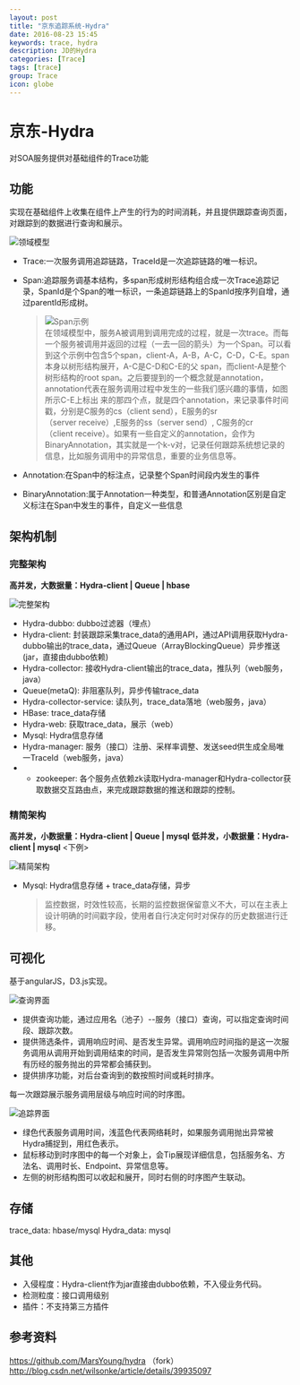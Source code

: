 ```yaml
---
layout: post
title: "京东追踪系统-Hydra"
date: 2016-08-23 15:45
keywords: trace, hydra
description: JD的Hydra
categories: [Trace]
tags: [trace]
group: Trace
icon: globe
---
```


<!-- more -->

# 京东-Hydra

对SOA服务提供对基础组件的Trace功能

## 功能

实现在基础组件上收集在组件上产生的行为的时间消耗，并且提供跟踪查询页面，对跟踪到的数据进行查询和展示。

![领域模型](http://ww4.sinaimg.cn/mw690/a8484315jw1f73j8gfa9tj213l0oo78k.jpg)

* Trace:一次服务调用追踪链路，TraceId是一次追踪链路的唯一标识。
* Span:追踪服务调基本结构，多span形成树形结构组合成一次Trace追踪记录，SpanId是个Span的唯一标识，一条追踪链路上的SpanId按序列自增，通过parentId形成树。

	> 	![Span示例](http://ww2.sinaimg.cn/mw690/a8484315jw1f73o6myrmhj20i00dht9c.jpg)    
	> 	在领域模型中，服务A被调用到调用完成的过程，就是一次trace。而每一个服务被调用并返回的过程（一去一回的箭头）为一个Span。可以看到这个示例中包含5个span，client-A，A-B，A-C，C-D，C-E。span本身以树形结构展开，A-C是C-D和C-E的父 span，而client-A是整个树形结构的root span。之后要提到的一个概念就是annotation，annotation代表在服务调用过程中发生的一些我们感兴趣的事情，如图所示C-E上标出 来的那四个点，就是四个annotation，来记录事件时间戳，分别是C服务的cs（client send），E服务的sr（server receive）,E服务的ss（server send）, C服务的cr（client receive）。如果有一些自定义的annotation，会作为BinaryAnnotation，其实就是一个k-v对，记录任何跟踪系统想记录的信息，比如服务调用中的异常信息，重要的业务信息等。

* Annotation:在Span中的标注点，记录整个Span时间段内发生的事件
* BinaryAnnotation:属于Annotation一种类型，和普通Annotation区别是自定义标注在Span中发生的事件，自定义一些信息

## 架构机制

### 完整架构

**高并发，大数据量：Hydra-client | Queue | hbase**

![完整架构](http://ww3.sinaimg.cn/mw690/a8484315jw1f73j8hl3y5j212k0qvae9.jpg)

* Hydra-dubbo: dubbo过滤器（埋点）
* Hydra-client: 封装跟踪采集trace_data的通用API，通过API调用获取Hydra-dubbo输出的trace_data，通过Queue（ArrayBlockingQueue）异步推送(jar，直接由dubbo依赖)
* Hydra-collector: 接收Hydra-client输出的trace_data，推队列（web服务，java）
* Queue(metaQ): 非阻塞队列，异步传输trace_data
* Hydra-collector-service: 读队列，trace_data落地（web服务，java）
* HBase: trace_data存储
* Hydra-web: 获取trace_data，展示（web）
* Mysql: Hydra信息存储
* Hydra-manager: 服务（接口）注册、采样率调整、发送seed供生成全局唯一TraceId（web服务，java）
* + zookeeper: 各个服务点依赖zk读取Hydra-manager和Hydra-collector获取数据交互路由点，来完成跟踪数据的推送和跟踪的控制。

### 精简架构

**高并发，小数据量：Hydra-client | Queue | mysql**
**低并发，小数据量：Hydra-client | mysql** <下例>

![精简架构](http://ww3.sinaimg.cn/mw690/a8484315jw1f73j8hnb72j20yi0qvdi9.jpg)

* Mysql: Hydra信息存储 + trace_data存储，异步

	> 监控数据，时效性较高，长期的监控数据保留意义不大，可以在主表上设计明确的时间戳字段，使用者自行决定何时对保存的历史数据进行迁移。

## 可视化

基于angularJS，D3.js实现。

![查询界面](http://ww3.sinaimg.cn/mw690/a8484315jw1f73o6mzq2ij20rb0b90vz.jpg)

* 提供查询功能，通过应用名（池子）--服务（接口）查询，可以指定查询时间段、跟踪次数。
* 提供筛选条件，调用响应时间、是否发生异常。调用响应时间指的是这一次服务调用从调用开始到调用结束的时间，是否发生异常则包括一次服务调用中所有历经的服务抛出的异常都会捕获到。
* 提供排序功能，对后台查询到的数按照时间或耗时排序。

每一次跟踪展示服务调用层级与响应时间的时序图。

![追踪界面](http://ww2.sinaimg.cn/mw690/a8484315jw1f73o6mw3e2j20q006mabe.jpg)

* 绿色代表服务调用时间，浅蓝色代表网络耗时，如果服务调用抛出异常被Hydra捕捉到，用红色表示。
* 鼠标移动到时序图中的每一个对象上，会Tip展现详细信息，包括服务名、方法名、调用时长、Endpoint、异常信息等。
* 左侧的树形结构图可以收起和展开，同时右侧的时序图产生联动。

## 存储

trace_data: hbase/mysql
Hydra_data: mysql

## 其他

* 入侵程度：Hydra-client作为jar直接由dubbo依赖，不入侵业务代码。
* 检测粒度：接口调用级别
* 插件：不支持第三方插件

## 参考资料

https://github.com/MarsYoung/hydra （fork）    
http://blog.csdn.net/wilsonke/article/details/39935097



